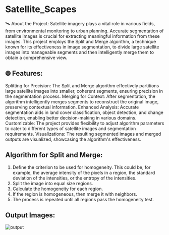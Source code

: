 # Satellite_Scapes
🛰️ About the Project:
Satellite imagery plays a vital role in various fields, from environmental monitoring to urban planning. Accurate segmentation of satellite images is crucial for extracting meaningful information from these images. This project employs the Split and Merge algorithm, a technique known for its effectiveness in image segmentation, to divide large satellite images into manageable segments and then intelligently merge them to obtain a comprehensive view.

## 🌐 Features:

Splitting for Precision: The Split and Merge algorithm effectively partitions large satellite images into smaller, coherent segments, ensuring precision in the segmentation process.
Merging for Context: After segmentation, the algorithm intelligently merges segments to reconstruct the original image, preserving contextual information.
Enhanced Analysis: Accurate segmentation aids in land cover classification, object detection, and change detection, enabling better decision-making in various domains.
Customizable: The project provides flexibility to adjust algorithm parameters to cater to different types of satellite images and segmentation requirements.
Visualizations: The resulting segmented images and merged outputs are visualized, showcasing the algorithm's effectiveness.

## Algorithm for Split and Merge:
1. Define the criterion to be used for homogeneity. This could be, for example, the average intensity of the pixels in a region, the standard deviation of the intensities, or the entropy of the intensities.
2. Split the image into equal size regions.
3. Calculate the homogeneity for each region.
4. If the region is homogeneous, then merge it with neighbors.
5. The process is repeated until all regions pass the homogeneity test.


## Output Images:

![output](https://github.com/shivansh200501/Satellite_Scapes/assets/118676909/bfce32ac-20e5-44f7-95d9-69e933875a1e)
